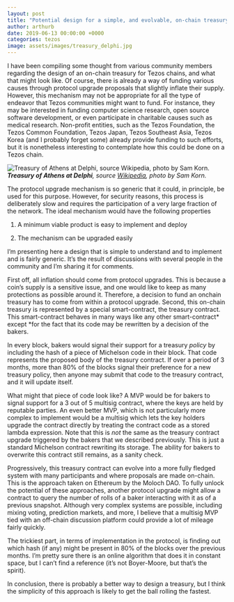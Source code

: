 ```yaml
---
layout: post
title: "Potential design for a simple, and evolvable, on-chain treasury."
author: arthurb
date: 2019-06-13 00:00:00 +0000
categories: tezos
image: assets/images/treasury_delphi.jpg
---
```


I have been compiling some thought from various community members regarding the design of an on-chain treasury for Tezos chains, and what that might look like. Of course, there is already a way of funding various causes through protocol upgrade proposals that slightly inflate their supply. However, this mechanism may not be appropriate for all the type of endeavor that Tezos communities might want to fund. For instance, they may be interested in funding computer science research, open source software development, or even participate in charitable causes such as medical research. Non-profit entities, such as the Tezos Foundation, the Tezos Common Foundation, Tezos Japan, Tezos Southeast Asia, Tezos Korea (and I probably forget some) already provide funding to such efforts, but it is nonetheless interesting to contemplate how this could be done on a Tezos chain.

![**Treasury of Athens at Delphi**, source [Wikipedia](https://en.wikipedia.org/wiki/Treasury#/media/File:Treasury_of_Athens_at_Delphi.jpg), photo by Sam Korn.](/blog/assets/images/treasury_delphi.jpg)***Treasury of Athens at Delphi**, source [Wikipedia](https://en.wikipedia.org/wiki/Treasury#/media/File:Treasury_of_Athens_at_Delphi.jpg), photo by Sam Korn.*

The protocol upgrade mechanism is so generic that it could, in principle, be used for this purpose. However, for security reasons, this process is deliberately slow and requires the participation of a very large fraction of the network. The ideal mechanism would have the following properties

1. A minimum viable product is easy to implement and deploy

1. The mechanism can be upgraded easily

I’m presenting here a design that is simple to understand and to implement and is fairly generic. It’s the result of discussions with several people in the community and I’m sharing it for comments.

First off, all inflation should come from protocol upgrades. This is because a coin’s supply is a sensitive issue, and one would like to keep as many protections as possible around it. Therefore, a decision to fund an onchain treasury has to come from within a protocol upgrade. Second, this on-chain treasury is represented by a special smart-contract, the treasury contract. This smart-contract behaves in many ways like any other smart-contract* except *for the fact that its code may be rewritten by a decision of the bakers.

In every block, bakers would signal their support for a treasury *policy* by including the hash of a piece of Michelson code in their block. That code represents the proposed body of the treasury contract. If over a period of 3 months, more than 80% of the blocks signal their preference for a new treasury policy, then anyone may submit that code to the treasury contract, and it will update itself.

What might that piece of code look like? A MVP would be for bakers to signal support for a 3 out of 5 multisig contract, where the keys are held by reputable parties. An even better MVP, which is not particularly more complex to implement would be a multisig which lets the key holders upgrade the contract directly by treating the contract code as a stored lambda expression. Note that this is *not* the same as the treasury contract upgrade triggered by the bakers that we described previously. This is just a standard Michelson contract rewriting its storage. The ability for bakers to overwrite this contract still remains, as a sanity check.

Progressively, this treasury contract can evolve into a more fully fledged system with many participants and where proposals are made on-chain. This is the approach taken on Ethereum by the Moloch DAO. To fully unlock the potential of these approaches, another protocol upgrade might allow a contract to query the number of rolls of a baker interacting with it as of a previous snapshot. Although very complex systems are possible, including mixing voting, prediction markets, and more, I believe that a multisig MVP tied with an off-chain discussion platform could provide a lot of mileage fairly quickly.

The trickiest part, in terms of implementation in the protocol, is finding out which hash (if any) might be present in 80% of the blocks over the previous months. I’m pretty sure there is an online algorithm that does it in constant space, but I can’t find a reference (it’s not Boyer-Moore, but that’s the spirit).

In conclusion, there is probably a better way to design a treasury, but I think the simplicity of this approach is likely to get the ball rolling the fastest.
